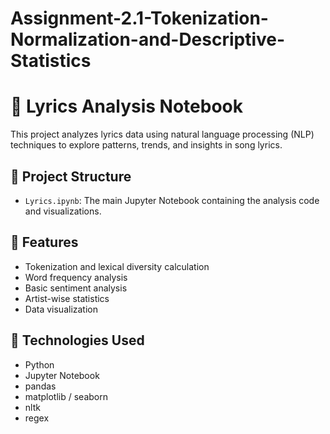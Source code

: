 # Assignment-2.1-Tokenization-Normalization-and-Descriptive-Statistics

# 🎵 Lyrics Analysis Notebook

This project analyzes lyrics data using natural language processing (NLP) techniques to explore patterns, trends, and insights in song lyrics.

## 📁 Project Structure

- `Lyrics.ipynb`: The main Jupyter Notebook containing the analysis code and visualizations.

## 🚀 Features

- Tokenization and lexical diversity calculation
- Word frequency analysis
- Basic sentiment analysis
- Artist-wise statistics
- Data visualization

## 🧠 Technologies Used

- Python
- Jupyter Notebook
- pandas
- matplotlib / seaborn
- nltk
- regex
